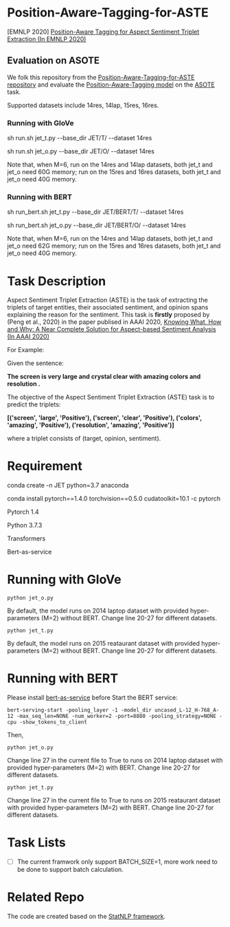# Position-Aware-Tagging-for-ASTE

[EMNLP 2020] [Position-Aware Tagging for Aspect Sentiment Triplet Extraction (In EMNLP 2020)](https://arxiv.org/abs/2010.02609)

## Evaluation on ASOTE
We folk this repository from the [Position-Aware-Tagging-for-ASTE repository](https://github.com/xuuuluuu/Position-Aware-Tagging-for-ASTE) and evaluate the [Position-Aware-Tagging model](https://arxiv.org/abs/2010.02609) on the [ASOTE](https://arxiv.org/pdf/2103.15255.pdf) task.

Supported datasets include 14res, 14lap, 15res, 16res.

### Running with GloVe
sh run.sh jet_t.py --base_dir JET/T/ --dataset 14res

sh run.sh jet_o.py --base_dir JET/O/ --dataset 14res

Note that, when M=6, run on the 14res and 14lap datasets, both jet_t and jet_o need 60G memory; run on the 15res and 16res datasets, both jet_t and jet_o need 40G memory.


### Running with BERT
sh run_bert.sh jet_t.py --base_dir JET/BERT/T/ --dataset 14res

sh run_bert.sh jet_o.py --base_dir JET/BERT/O/ --dataset 14res

Note that, when M=6, run on the 14res and 14lap datasets, both jet_t and jet_o need 62G memory; run on the 15res and 16res datasets, both jet_t and jet_o need 40G memory.


# Task Description
Aspect Sentiment Triplet Extraction (ASTE) is the task of extracting the triplets of target entities, their associated sentiment, and opinion spans explaining the reason for the sentiment. This task is **firstly** proposed by (Peng et al., 2020) in the paper publised in AAAI 2020, [Knowing What, How and Why: A Near Complete Solution for Aspect-based Sentiment Analysis (In AAAI 2020)](https://arxiv.org/pdf/1911.01616.pdf)

For Example:

Given the sentence:

**The screen is very large and crystal clear with amazing colors and resolution .**

The objective of the Aspect Sentiment Triplet Extraction (ASTE) task is to predict the triplets:

**[('screen', 'large', 'Positive'), ('screen', 'clear', 'Positive'), ('colors', 'amazing', 'Positive'), ('resolution', 'amazing', 'Positive')]**
 
where a triplet consists of (target, opinion, sentiment).

# Requirement

conda create -n JET python=3.7 anaconda

conda install pytorch==1.4.0 torchvision==0.5.0 cudatoolkit=10.1 -c pytorch



Pytorch 1.4

Python 3.7.3  

Transformers

Bert-as-service

# Running with GloVe
```
python jet_o.py  
```
By default, the model runs on 2014 laptop dataset with provided hyper-parameters (M=2) without BERT.
Change line 20-27 for different datasets.
```
python jet_t.py  
```
By default, the model runs on 2015 reataurant dataset with provided hyper-parameters (M=2) without BERT.
Change line 20-27 for different datasets.


# Running with BERT
Please install [bert-as-service](https://github.com/hanxiao/bert-as-service) before Start the BERT service:

```
bert-serving-start -pooling_layer -1 -model_dir uncased_L-12_H-768_A-12 -max_seq_len=NONE -num_worker=2 -port=8880 -pooling_strategy=NONE -cpu -show_tokens_to_client
```

Then, 
```
python jet_o.py  
```
Change line 27 in the current file to True to runs on 2014 laptop dataset with provided hyper-parameters (M=2) with BERT.
Change line 20-27 for different datasets.
```
python jet_t.py  
```
Change line 27 in the current file to True to runs on 2015 reataurant dataset with provided hyper-parameters (M=2) with BERT.
Change line 20-27 for different datasets.

# Task Lists
- [ ] The current framwork only support BATCH_SIZE=1, more work need to be done to support batch calculation.

# Related Repo
The code are created based on the [StatNLP framework](https://github.com/sutd-statnlp/statnlp-neural).

